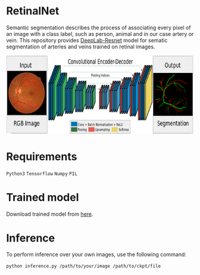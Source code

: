 # RetinalNet
Semantic segmentation describes the process of associating every pixel of an image with a class label, 
such as person, animal and in our case artery or vein. This repository provides [DeepLab-Resnet](https://github.com/DrSleep/tensorflow-deeplab-resnet) model for sematic segmentation of arteries and veins trained on retinal images.

 ![](./output/img.png)

# Requirements
`Python3`
`Tensorflow`
`Numpy`
`PIL`














# Trained model
Download trained model from [here](https://drive.google.com/drive/folders/1QUUVkQS_DBVpwA_hZrvP4DZIPAVB6SGj?usp=sharing).

# Inference
To perform inference over your own images, use the following command:
```
python inference.py /path/to/your/image /path/to/ckpt/file
```
